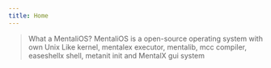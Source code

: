 ```yaml
---
title: Home
---
```



> What a MentaliOS?
MentaliOS is a open-source operating system with own Unix Like kernel, mentalex executor, mentalib, mcc compiler, easeshellx shell, metanit init and MentalX gui system

